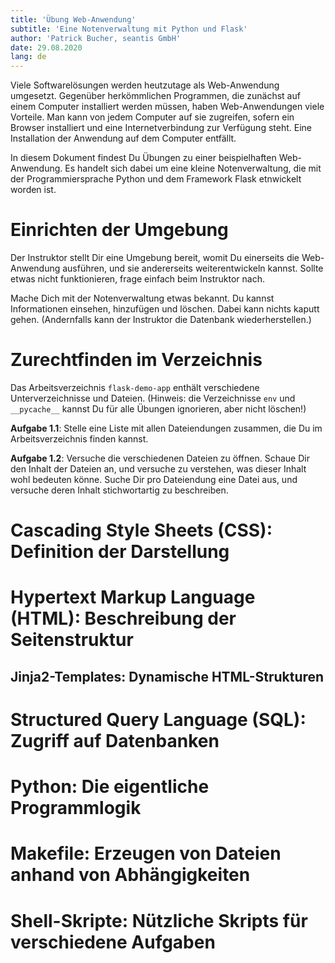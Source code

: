 ```yaml
---
title: 'Übung Web-Anwendung'
subtitle: 'Eine Notenverwaltung mit Python und Flask'
author: 'Patrick Bucher, seantis GmbH'
date: 29.08.2020
lang: de
---
```


Viele Softwarelösungen werden heutzutage als Web-Anwendung umgesetzt. Gegenüber
herkömmlichen Programmen, die zunächst auf einem Computer installiert werden
müssen, haben Web-Anwendungen viele Vorteile. Man kann von jedem Computer auf
sie zugreifen, sofern ein Browser installiert und eine Internetverbindung zur
Verfügung steht. Eine Installation der Anwendung auf dem Computer entfällt.

In diesem Dokument findest Du Übungen zu einer beispielhaften Web-Anwendung. Es
handelt sich dabei um eine kleine Notenverwaltung, die mit der
Programmiersprache Python und dem Framework Flask etnwickelt worden ist.

# Einrichten der Umgebung

Der Instruktor stellt Dir eine Umgebung bereit, womit Du einerseits die
Web-Anwendung ausführen, und sie andererseits weiterentwickeln kannst. Sollte
etwas nicht funktionieren, frage einfach beim Instruktor nach.

Mache Dich mit der Notenverwaltung etwas bekannt. Du kannst Informationen
einsehen, hinzufügen und löschen. Dabei kann nichts kaputt gehen. (Andernfalls
kann der Instruktor die Datenbank wiederherstellen.)

# Zurechtfinden im Verzeichnis

Das Arbeitsverzeichnis `flask-demo-app` enthält verschiedene Unterverzeichnisse
und Dateien. (Hinweis: die Verzeichnisse `env` und `__pycache__` kannst Du für
alle Übungen ignorieren, aber nicht löschen!)

**Aufgabe 1.1**: Stelle eine Liste mit allen Dateiendungen zusammen, die Du im
Arbeitsverzeichnis finden kannst.

**Aufgabe 1.2**: Versuche die verschiedenen Dateien zu öffnen. Schaue Dir den
Inhalt der Dateien an, und versuche zu verstehen, was dieser Inhalt wohl
bedeuten könne. Suche Dir pro Dateiendung eine Datei aus, und versuche deren
Inhalt stichwortartig zu beschreiben.

# Cascading Style Sheets (CSS): Definition der Darstellung

# Hypertext Markup Language (HTML): Beschreibung der Seitenstruktur

## Jinja2-Templates: Dynamische HTML-Strukturen

# Structured Query Language (SQL): Zugriff auf Datenbanken

# Python: Die eigentliche Programmlogik

# Makefile: Erzeugen von Dateien anhand von Abhängigkeiten

# Shell-Skripte: Nützliche Skripts für verschiedene Aufgaben
